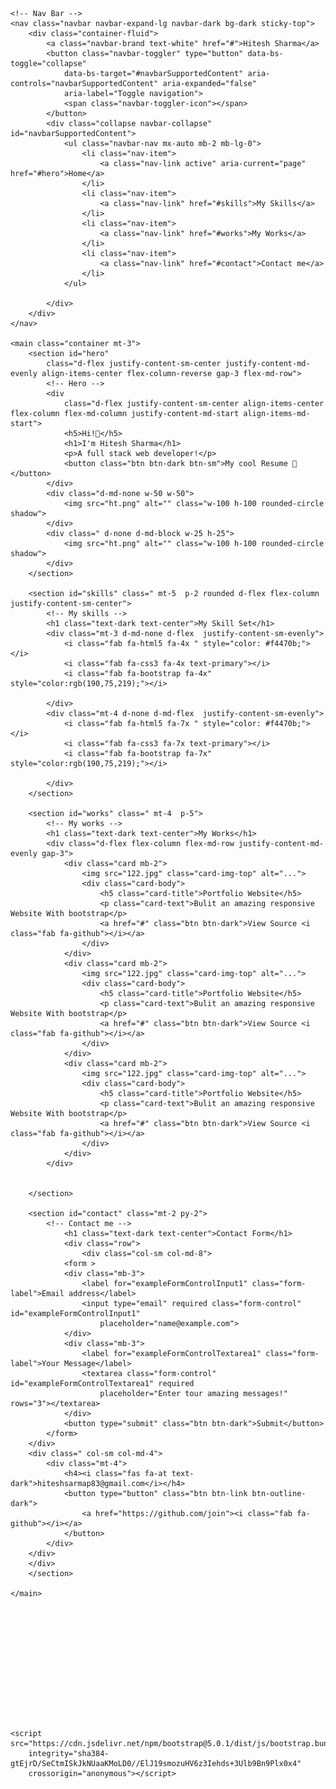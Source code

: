 <!DOCTYPE html>
<html lang="en">

<head>
    <meta charset="UTF-8">
    <meta http-equiv="X-UA-Compatible" content="IE=edge">
    <meta name="viewport" content="width=device-width, initial-scale=1.0">
    <title>Shape Ai</title>
    <link href="https://cdn.jsdelivr.net/npm/bootstrap@5.0.1/dist/css/bootstrap.min.css" rel="stylesheet"
        integrity="sha384-+0n0xVW2eSR5OomGNYDnhzAbDsOXxcvSN1TPprVMTNDbiYZCxYbOOl7+AMvyTG2x" crossorigin="anonymous">
    <link rel="stylesheet" href="https://cdnjs.cloudflare.com/ajax/libs/font-awesome/5.15.3/css/all.min.css"
        integrity="sha512-iBBXm8fW90+nuLcSKlbmrPcLa0OT92xO1BIsZ+ywDWZCvqsWgccV3gFoRBv0z+8dLJgyAHIhR35VZc2oM/gI1w=="
        crossorigin="anonymous" referrerpolicy="no-referrer" />

</head>

<body>

    <!-- Nav Bar -->
    <nav class="navbar navbar-expand-lg navbar-dark bg-dark sticky-top">
        <div class="container-fluid">
            <a class="navbar-brand text-white" href="#">Hitesh Sharma</a>
            <button class="navbar-toggler" type="button" data-bs-toggle="collapse"
                data-bs-target="#navbarSupportedContent" aria-controls="navbarSupportedContent" aria-expanded="false"
                aria-label="Toggle navigation">
                <span class="navbar-toggler-icon"></span>
            </button>
            <div class="collapse navbar-collapse" id="navbarSupportedContent">
                <ul class="navbar-nav mx-auto mb-2 mb-lg-0">
                    <li class="nav-item">
                        <a class="nav-link active" aria-current="page" href="#hero">Home</a>
                    </li>
                    <li class="nav-item">
                        <a class="nav-link" href="#skills">My Skills</a>
                    </li>
                    <li class="nav-item">
                        <a class="nav-link" href="#works">My Works</a>
                    </li>
                    <li class="nav-item">
                        <a class="nav-link" href="#contact">Contact me</a>
                    </li>
                </ul>

            </div>
        </div>
    </nav>

    <main class="container mt-3">
        <section id="hero"
            class="d-flex justify-content-sm-center justify-content-md-evenly align-items-center flex-column-reverse gap-3 flex-md-row">
            <!-- Hero -->
            <div
                class="d-flex justify-content-sm-center align-items-center flex-column flex-md-column justify-content-md-start align-items-md-start">
                <h5>Hi!👋</h5>
                <h1>I'm Hitesh Sharma</h1>
                <p>A full stack web developer!</p>
                <button class="btn btn-dark btn-sm">My cool Resume 🧒 </button>
            </div>
            <div class="d-md-none w-50 w-50">
                <img src="ht.png" alt="" class="w-100 h-100 rounded-circle shadow">
            </div>
            <div class=" d-none d-md-block w-25 h-25">
                <img src="ht.png" alt="" class="w-100 h-100 rounded-circle shadow">
            </div>
        </section>

        <section id="skills" class=" mt-5  p-2 rounded d-flex flex-column justify-content-sm-center">
            <!-- My skills -->
            <h1 class="text-dark text-center">My Skill Set</h1>
            <div class="mt-3 d-md-none d-flex  justify-content-sm-evenly">
                <i class="fab fa-html5 fa-4x " style="color: #f4470b;"></i>
                <i class="fab fa-css3 fa-4x text-primary"></i>
                <i class="fab fa-bootstrap fa-4x" style="color:rgb(190,75,219);"></i>

            </div>
            <div class="mt-4 d-none d-md-flex  justify-content-sm-evenly">
                <i class="fab fa-html5 fa-7x " style="color: #f4470b;"></i>
                <i class="fab fa-css3 fa-7x text-primary"></i>
                <i class="fab fa-bootstrap fa-7x" style="color:rgb(190,75,219);"></i>

            </div>
        </section>

        <section id="works" class=" mt-4  p-5">
            <!-- My works -->
            <h1 class="text-dark text-center">My Works</h1>
            <div class="d-flex flex-column flex-md-row justify-content-md-evenly gap-3">
                <div class="card mb-2">
                    <img src="122.jpg" class="card-img-top" alt="...">
                    <div class="card-body">
                        <h5 class="card-title">Portfolio Website</h5>
                        <p class="card-text">Bulit an amazing responsive Website With bootstrap</p>
                        <a href="#" class="btn btn-dark">View Source <i class="fab fa-github"></i></a>
                    </div>
                </div>
                <div class="card mb-2">
                    <img src="122.jpg" class="card-img-top" alt="...">
                    <div class="card-body">
                        <h5 class="card-title">Portfolio Website</h5>
                        <p class="card-text">Bulit an amazing responsive Website With bootstrap</p>
                        <a href="#" class="btn btn-dark">View Source <i class="fab fa-github"></i></a>
                    </div>
                </div>
                <div class="card mb-2">
                    <img src="122.jpg" class="card-img-top" alt="...">
                    <div class="card-body">
                        <h5 class="card-title">Portfolio Website</h5>
                        <p class="card-text">Bulit an amazing responsive Website With bootstrap</p>
                        <a href="#" class="btn btn-dark">View Source <i class="fab fa-github"></i></a>
                    </div>
                </div>
            </div>


        </section>

        <section id="contact" class="mt-2 py-2">
            <!-- Contact me -->
                <h1 class="text-dark text-center">Contact Form</h1>
                <div class="row">
                    <div class="col-sm col-md-8">
                <form >
                <div class="mb-3">
                    <label for="exampleFormControlInput1" class="form-label">Email address</label>
                    <input type="email" required class="form-control" id="exampleFormControlInput1"
                        placeholder="name@example.com">
                </div>
                <div class="mb-3">
                    <label for="exampleFormControlTextarea1" class="form-label">Your Message</label>
                    <textarea class="form-control" id="exampleFormControlTextarea1" required
                        placeholder="Enter tour amazing messages!" rows="3"></textarea>
                </div>
                <button type="submit" class="btn btn-dark">Submit</button>
            </form>
        </div>
        <div class=" col-sm col-md-4">
            <div class="mt-4">
                <h4><i class="fas fa-at text-dark">hiteshsarmap83@gmail.com</i></h4>
                <button type="button" class="btn btn-link btn-outline-dark">
                    <a href="https://github.com/join"><i class="fab fa-github"></i></a>
                </button>
            </div>
        </div>
        </div>
        </section>

    </main>













    <script src="https://cdn.jsdelivr.net/npm/bootstrap@5.0.1/dist/js/bootstrap.bundle.min.js"
        integrity="sha384-gtEjrD/SeCtmISkJkNUaaKMoLD0//ElJ19smozuHV6z3Iehds+3Ulb9Bn9Plx0x4"
        crossorigin="anonymous"></script>

</body>

</html>
